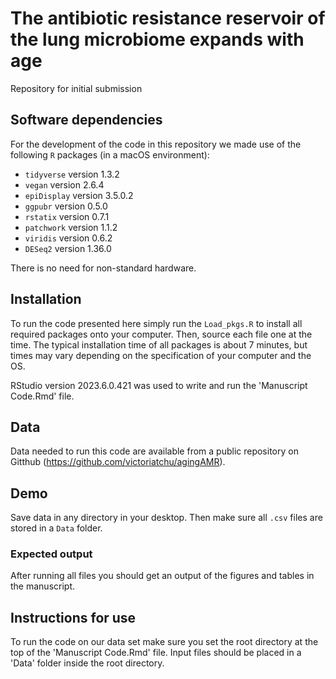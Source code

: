 # The antibiotic resistance reservoir of the lung microbiome expands with age

Repository for initial submission


## Software dependencies

For the development of the code in this repository we made use of the following `R` packages (in a macOS environment):
  
- `tidyverse` version 1.3.2
- `vegan` version 2.6.4
- `epiDisplay` version 3.5.0.2
- `ggpubr` version 0.5.0
- `rstatix` version 0.7.1
- `patchwork` version 1.1.2
- `viridis` version 0.6.2
- `DESeq2` version 1.36.0

There is no need for non-standard hardware. 

## Installation

To run the code presented here simply run the `Load_pkgs.R` to install all required packages onto your computer. 
Then, source each file one at the time. The typical installation time of all packages is about 7 minutes, but
times may vary depending on the specification of your computer and the OS.

RStudio version 2023.6.0.421 was used to write and run the 'Manuscript Code.Rmd' file.

## Data
Data needed to run this code are available from a public repository on Gitthub (https://github.com/victoriatchu/agingAMR).

## Demo

Save data in any directory in your desktop. Then make sure all `.csv` files are stored in a `Data` folder.

### Expected output

After running all files you should get an output of the figures and tables in the manuscript.


## Instructions for use

To run the code on our data set make sure you set the root directory at the top of the 'Manuscript Code.Rmd' file.
Input files should be placed in a 'Data' folder inside the root directory.
